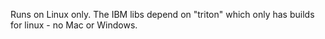 
Runs on Linux only. The IBM libs depend on "triton" which only has builds for linux - no Mac or Windows.

